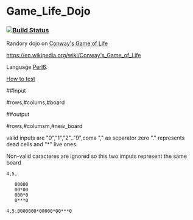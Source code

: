 # Game_Life_Dojo

### [![Build Status](https://travis-ci.org/barcelonapm/Game_Life_Dojo.png)](https://travis-ci.org/barcelonapm/Game_Life_Dojo)
Randory dojo on [Conway's Game of Life](https://en.wikipedia.org/wiki/Conway's_Game_of_Life)

https://en.wikipedia.org/wiki/Conway's_Game_of_Life

Language [Perl6](https://perl6.org). 

[How to test](https://doc.perl6.org/language/testing)

##Input 

  #rows,#colums,#board 

##output 

  #rows,#columsm,#new_board

valid inputs are "0","1","2".."9",coma "," as separator zero "." represents dead cells and "*" live ones.

Non-valid caracteres are ignored so this two imputs represent the same board
 
    4,5,
     
       00000
       00*00
       000*0
       0***0

    4,5,0000000*00000*00***0
